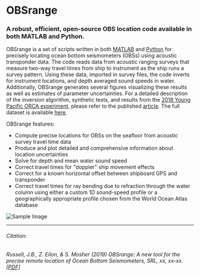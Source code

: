 # OBSrange
### A robust, efficient, open-source OBS location code available in both MATLAB and Python.

OBSrange is a set of scripts written in both [MATLAB](https://www.mathworks.com/products/matlab.html) and [Python](https://www.python.org/downloads/) for precisely locating ocean bottom seismometers (OBSs) using acoustic transponder data. The code reads data from acoustic ranging surveys that measure two-way travel times from ship to instrument as the ship runs a survey pattern. Using these data, imported in survey files, the code inverts for instrument locations, and depth averaged sound speeds in water. Additionally, OBSrange generates several figures visualizing these results as well as estimates of parameter uncertainties. For a detailed description of the inversion algorithm, synthetic tests, and results from the [2018 Young Pacific ORCA experiment](https://pacificorca.wordpress.com/), please refer to the published [article](https://pubs.geoscienceworld.org/ssa/srl/article/570368/obsrange-a-new-tool-for-the-precise-remote). The full dataset is available [here](https://seiscode.iris.washington.edu/attachments/download/1325/YoungPacificORCA_surv.zip).

OBSrange features:
* Compute precise locations for OBSs on the seafloor from acoustic survey travel time data
* Produce and plot detailed and comprehensive information about location uncertainties
* Solve for depth and mean water sound speed
* Correct travel times for "doppler" ship movement effects
* Correct for a known horizontal offset between shipboard GPS and transponder
* Correct travel times for ray bending due to refraction through the water column using either a custom 1D sound-speed profile or a geographically appropriate profile chosen from the World Ocean Atlas database

![Sample Image](https://github.com/jbrussell/OBSrange/blob/master/README/figures/Figure01.png)

-------
###### Citation:

###### Russell, J.B., Z. Eilon, & S. Mosher (2019) OBSrange: A new tool for the precise remote location of Ocean Bottom Seismometers, SRL, xx, xx-xx. [[PDF](https://github.com/jbrussell/OBSrange/blob/master/README/Russell_et_al_2019_SRL.pdf)]